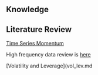 ## Knowledge

## Literature Review
[Time Series Momentum](TSMOM.md)

High frequency data review is [here](HF.md)

[Volatility and Leverage](vol_lev.md
